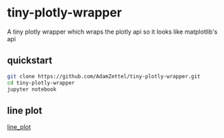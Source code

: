 # tiny-plotly-wrapper
A tiny plotly wrapper which wraps the plotly api so it looks like matplotlib's api
## quickstart
```bash
git clone https://github.com/AdamZettel/tiny-plotly-wrapper.git
cd tiny-plotly-wrapper
jupyter notebook
```
## line plot
[line_plot](demo_plots/sine_wave.png)
